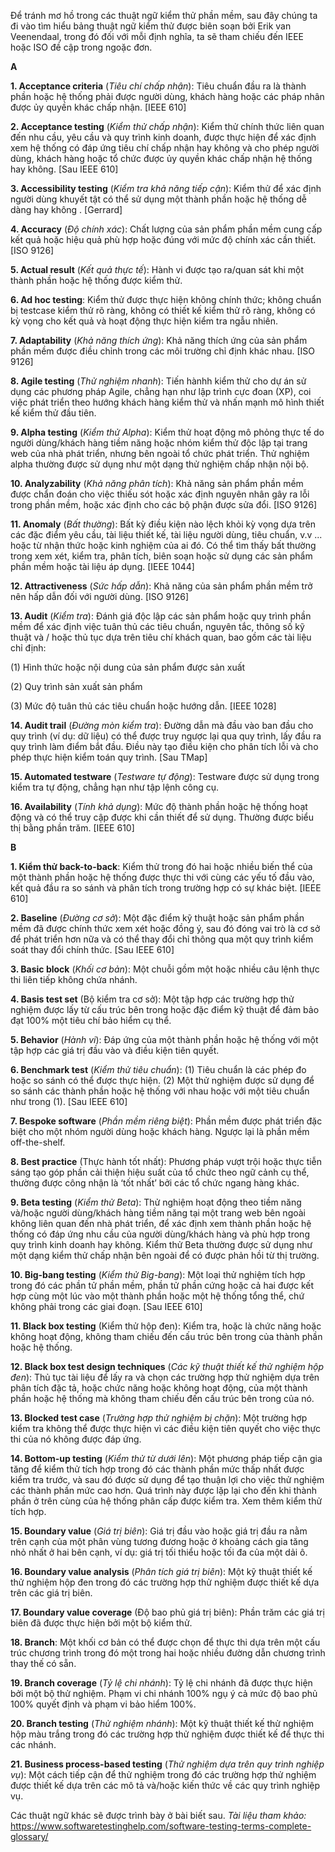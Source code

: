 Để tránh mơ hồ trong các thuật ngữ kiểm thử phần mềm, sau đây chúng ta đi vào tìm hiểu bảng thuật ngữ kiểm thử được biên soạn bởi Erik van Veenendaal, trong đó đối với mỗi định nghĩa, ta sẽ tham chiếu đến IEEE hoặc ISO đề cập trong ngoặc đơn.

**A**

**1. Acceptance criteria** (*Tiêu chí chấp nhận*): Tiêu chuẩn đầu ra là thành phần hoặc hệ thống phải được người dùng, khách hàng hoặc các pháp nhân được ủy quyền khác chấp nhận. [IEEE 610]

**2. Acceptance testing** (*Kiểm thử chấp nhận*): Kiểm thử chính thức liên quan đến nhu cầu, yêu cầu và quy trình kinh doanh, được thực hiện để xác định xem hệ thống có đáp ứng tiêu chí chấp nhận hay không và cho phép người dùng, khách hàng hoặc tổ chức được ủy quyền khác chấp nhận hệ thống hay không. [Sau IEEE 610]

**3. Accessibility testing** (*Kiểm tra khả năng tiếp cận*): Kiểm thử để xác định người dùng khuyết tật có thể sử dụng một thành phần hoặc hệ thống dễ dàng hay không . [Gerrard]

**4. Accuracy** (*Độ chính xác*): Chất lượng của sản phẩm phần mềm cung cấp kết quả hoặc hiệu quả phù hợp hoặc đúng với mức độ chính xác cần thiết. [ISO 9126]

**5. Actual result** (*Kết quả thực tế*): Hành vi được tạo ra/quan sát khi một thành phần hoặc hệ thống được kiểm thử.

**6. Ad hoc testing**: Kiểm thử được thực hiện không chính thức; không chuẩn bị testcase kiểm thử rõ ràng, không có thiết kế kiểm thử rõ ràng, không có kỳ vọng cho kết quả và hoạt động thực hiện kiểm tra ngẫu nhiên.

**7. Adaptability** (*Khả năng thích ứng*): Khả năng thích ứng của sản phẩm phần mềm được điều chỉnh trong các môi trường chỉ định khác nhau. [ISO 9126] 

**8. Agile testing** (*Thử nghiệm nhanh*): Tiến hànhh kiểm thử cho dự án sử dụng các phương pháp Agile, chẳng hạn như lập trình cực đoan (XP), coi việc phát triển theo hướng khách hàng kiểm thử và nhấn mạnh mô hình thiết kế kiểm thử đầu tiên.

**9. Alpha testing** (*Kiểm thử Alpha*): Kiểm thử hoạt động mô phỏng thực tế do người dùng/khách hàng tiềm năng hoặc nhóm kiểm thử độc lập tại trang web của nhà phát triển, nhưng bên ngoài tổ chức phát triển. Thử nghiệm alpha thường được sử dụng như một dạng thử nghiệm chấp nhận nội bộ.

**10. Analyzability** (*Khả năng phân tích*): Khả năng sản phẩm phần mềm được chẩn đoán cho việc thiếu sót hoặc xác định nguyên nhân gây ra lỗi trong phần mềm, hoặc xác định cho các bộ phận được sửa đổi. [ISO 9126] 

**11. Anomaly** (*Bất thường*): Bất kỳ điều kiện nào lệch khỏi kỳ vọng dựa trên các đặc điểm yêu cầu, tài liệu thiết kế, tài liệu người dùng, tiêu chuẩn, v.v ... hoặc từ nhận thức hoặc kinh nghiệm của ai đó. Có thể tìm thấy bất thường trong xem xét, kiểm tra, phân tích, biên soạn hoặc sử dụng các sản phẩm phần mềm hoặc tài liệu áp dụng. [IEEE 1044]

**12. Attractiveness** (*Sức hấp dẫn*): Khả năng của sản phẩm phần mềm trở nên hấp dẫn đối với người dùng. [ISO 9126]

**13. Audit** (*Kiểm tra*): Đánh giá độc lập các sản phẩm hoặc quy trình phần mềm để xác định việc tuân thủ các tiêu chuẩn, nguyên tắc, thông số kỹ thuật và / hoặc thủ tục dựa trên tiêu chí khách quan, bao gồm các tài liệu chỉ định:

(1) Hình thức hoặc nội dung của sản phẩm được sản xuất

(2) Quy trình sản xuất sản phẩm

(3) Mức độ tuân thủ các tiêu chuẩn hoặc hướng dẫn. [IEEE 1028]

**14. Audit trail** (*Đường mòn kiểm tra*): Đường dẫn mà đầu vào ban đầu cho quy trình (ví dụ: dữ liệu) có thể được truy ngược lại qua quy trình, lấy đầu ra quy trình làm điểm bắt đầu. Điều này tạo điều kiện cho phân tích lỗi và cho phép thực hiện kiểm toán quy trình. [Sau TMap]

**15. Automated testware** (*Testware tự động*): Testware được sử dụng trong kiểm tra tự động, chẳng hạn như tập lệnh công cụ.

**16. Availability** (*Tính khả dụng*): Mức độ thành phần hoặc hệ thống hoạt động và có thể truy cập được khi cần thiết để sử dụng. Thường được biểu thị bằng phần trăm. [IEEE 610]

**B**

**1. Kiểm thử back-to-back**: Kiểm thử trong đó hai hoặc nhiều biến thể của một thành phần hoặc hệ thống được thực thi với cùng các yếu tố đầu vào, kết quả đầu ra so sánh và phân tích trong trường hợp có sự khác biệt. [IEEE 610]

**2. Baseline** (*Đường cơ sở*): Một đặc điểm kỹ thuật hoặc sản phẩm phần mềm đã được chính thức xem xét hoặc đồng ý, sau đó đóng vai trò là cơ sở để phát triển hơn nữa và có thể thay đổi chỉ thông qua một quy trình kiểm soát thay đổi chính thức. [Sau IEEE 610]

**3. Basic block** (*Khối cơ bản*): Một chuỗi gồm một hoặc nhiều câu lệnh thực thi liên tiếp không chứa nhánh.

**4. Basis test set** (Bộ kiểm tra cơ sở): Một tập hợp các trường hợp thử nghiệm được lấy từ cấu trúc bên trong hoặc đặc điểm kỹ thuật để đảm bảo đạt 100% một tiêu chí bảo hiểm cụ thể.

**5. Behavior** (*Hành vi*): Đáp ứng của một thành phần hoặc hệ thống với một tập hợp các giá trị đầu vào và điều kiện tiên quyết.

**6. Benchmark test** (*Kiểm thử tiêu chuẩn*): (1) Tiêu chuẩn là các phép đo hoặc so sánh có thể được thực hiện. (2) Một thử nghiệm được sử dụng để so sánh các thành phần hoặc hệ thống với nhau hoặc với một tiêu chuẩn như trong (1). [Sau IEEE 610]

**7. Bespoke software** (*Phần mềm riêng biệt*): Phần mềm được phát triển đặc biệt cho một nhóm người dùng hoặc khách hàng. Ngược lại là phần mềm off-the-shelf.

**8. Best practice** (Thực hành tốt nhất): Phương pháp vượt trội hoặc thực tiễn sáng tạo góp phần cải thiện hiệu suất của tổ chức theo ngữ cảnh cụ thể, thường được công nhận là ‘tốt nhất’ bởi các tổ chức ngang hàng khác.

**9. Beta testing** (*Kiểm thử Beta*): Thử nghiệm hoạt động theo tiềm năng và/hoặc người dùng/khách hàng tiềm năng tại một trang web bên ngoài không liên quan đến nhà phát triển, để xác định xem thành phần hoặc hệ thống có đáp ứng nhu cầu của người dùng/khách hàng và phù hợp trong quy trình kinh doanh hay không. Kiểm thử Beta thường được sử dụng như một dạng kiểm thử chấp nhận bên ngoài để có được phản hồi từ thị trường.

**10. Big-bang testing** (*Kiểm thử Big-bang*): Một loại thử nghiệm tích hợp trong đó các phần tử phần mềm, phần tử phần cứng hoặc cả hai được kết hợp cùng một lúc vào một thành phần hoặc một hệ thống tổng thể, chứ không phải trong các giai đoạn. [Sau IEEE 610] 

**11. Black box testing** (Kiểm thử hộp đen): Kiểm tra, hoặc là chức năng hoặc không hoạt động, không tham chiếu đến cấu trúc bên trong của thành phần hoặc hệ thống.

**12. Black box test design techniques** (*Các kỹ thuật thiết kế thử nghiệm hộp đen*): Thủ tục tài liệu để lấy ra và chọn các trường hợp thử nghiệm dựa trên phân tích đặc tả, hoặc chức năng hoặc không hoạt động, của một thành phần hoặc hệ thống mà không tham chiếu đến cấu trúc bên trong của nó.

**13. Blocked test case** (*Trường hợp thử nghiệm bị chặn*): Một trường hợp kiểm tra không thể được thực hiện vì các điều kiện tiên quyết cho việc thực thi của nó không được đáp ứng.

**14. Bottom-up testing** (*Kiểm thử từ dưới lên*): Một phương pháp tiếp cận gia tăng để kiểm thử tích hợp trong đó các thành phần mức thấp nhất được kiểm tra trước, và sau đó được sử dụng để tạo thuận lợi cho việc thử nghiệm các thành phần mức cao hơn. Quá trình này được lặp lại cho đến khi thành phần ở trên cùng của hệ thống phân cấp được kiểm tra. Xem thêm kiểm thử tích hợp.

**15. Boundary value** (*Giá trị biên*): Giá trị đầu vào hoặc giá trị đầu ra nằm trên cạnh của một phân vùng tương đương hoặc ở khoảng cách gia tăng nhỏ nhất ở hai bên cạnh, ví dụ: giá trị tối thiểu hoặc tối đa của một dải ô.

**16. Boundary value analysis** (*Phân tích giá trị biên*): Một kỹ thuật thiết kế thử nghiệm hộp đen trong đó các trường hợp thử nghiệm được thiết kế dựa trên các giá trị biên.

**17. Boundary value coverage** (Độ bao phủ giá trị biên): Phần trăm các giá trị biên đã được thực hiện bởi một bộ kiểm thử.

**18. Branch**: Một khối cơ bản có thể được chọn để thực thi dựa trên một cấu trúc chương trình trong đó một trong hai hoặc nhiều đường dẫn chương trình thay thế có sẵn.

**19. Branch coverage** (*Tỷ lệ chi nhánh*): Tỷ lệ chi nhánh đã được thực hiện bởi một bộ thử nghiệm. Phạm vi chi nhánh 100% ngụ ý cả mức độ bao phủ 100% quyết định và phạm vi bảo hiểm 100%.

**20. Branch testing** (*Thử nghiệm nhánh*): Một kỹ thuật thiết kế thử nghiệm hộp màu trắng trong đó các trường hợp thử nghiệm được thiết kế để thực thi các nhánh.

**21. Business process-based testing** (*Thử nghiệm dựa trên quy trình nghiệp vụ*): Một cách tiếp cận để thử nghiệm trong đó các trường hợp thử nghiệm được thiết kế dựa trên các mô tả và/hoặc kiến thức về các quy trình nghiệp vụ.

Các thuật ngữ khác sẽ được trình bày ở bài biết sau.
*Tài liệu tham khảo:* https://www.softwaretestinghelp.com/software-testing-terms-complete-glossary/